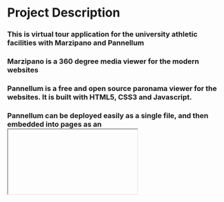 # Project Description

### This is virtual tour application for the university athletic facilities with Marzipano and Pannellum
### Marzipano is a 360 degree media viewer for the modern websites
### Pannellum is a free and open source paronama viewer for the websites. It is built with HTML5, CSS3 and Javascript. 
### Pannellum can be deployed easily as a single file, and then embedded into pages as an <iframe>
